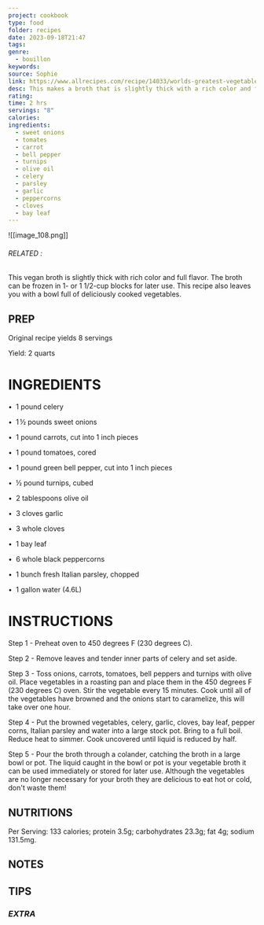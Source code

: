 ```yaml
---
project: cookbook
type: food
folder: recipes
date: 2023-09-18T21:47
tags: 
genre:
  - bouillon
keywords: 
source: Sophie
link: https://www.allrecipes.com/recipe/14033/worlds-greatest-vegetable-broth/
desc: This makes a broth that is slightly thick with a rich color and full flavor. This recipe also leaves you with a bowl full of delicious cooked vegetables.
rating: 
time: 2 hrs
servings: "8"
calories: 
ingredients:
  - sweet onions
  - tomates
  - carrot
  - bell pepper
  - turnips
  - olive oil
  - celery
  - parsley
  - garlic
  - peppercorns
  - cloves
  - bay leaf
---
```


![[image_108.png]]
###### *RELATED* : 

This vegan broth is slightly thick with rich color and full flavor. The broth can be frozen in 1- or 1 1/2-cup blocks for later use. This recipe also leaves you with a bowl full of deliciously cooked vegetables.

## PREP

Original recipe yields 8 servings

Yield: 2 quarts

# INGREDIENTS

•  1 pound celery

•  1 ½ pounds sweet onions

•  1 pound carrots, cut into 1 inch pieces

•  1 pound tomatoes, cored

•  1 pound green bell pepper, cut into 1 inch pieces

•  ½ pound turnips, cubed

•  2 tablespoons olive oil

•  3 cloves garlic

•  3 whole cloves

•  1 bay leaf

•  6 whole black peppercorns

•  1 bunch fresh Italian parsley, chopped

•  1 gallon water (4.6L)



# INSTRUCTIONS

Step 1 -  Preheat oven to 450 degrees F (230 degrees C). 

Step 2 -  Remove leaves and tender inner parts of celery and set aside.  

Step 3 - Toss onions, carrots, tomatoes, bell peppers and turnips with olive oil. Place vegetables in a roasting pan and place them in the 450 degrees F (230 degrees C) oven. Stir the vegetable every 15 minutes. Cook until all of the vegetables have browned and the onions start to caramelize, this will take over one hour.  

Step 4 - Put the browned vegetables, celery, garlic, cloves, bay leaf, pepper corns, Italian parsley and water into a large stock pot. Bring to a full boil. Reduce heat to simmer. Cook uncovered until liquid is reduced by half.

Step 5 - Pour the broth through a colander, catching the broth in a large bowl or pot. The liquid caught in the bowl or pot is your vegetable broth it can be used immediately or stored for later use. Although the vegetables are no longer necessary for your broth they are delicious to eat hot or cold, don't waste them!


## NUTRITIONS

Per Serving: 133 calories; protein 3.5g; carbohydrates 23.3g; fat 4g; sodium 131.5mg.

## NOTES



## TIPS



### *EXTRA*



